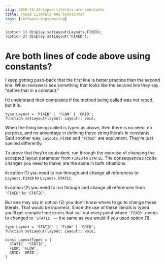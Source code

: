 ```yaml
---
slug: 2018-10-23-typed-literals-are-constants
title: Typed Literals ARE Constants!
tags: [software-engineering]
---
```


```
(option 1) display.setLayout(Layouts.FIXED);
(option 2) display.setLayout('FIXED');
```

# **Are both lines of code above using constants?**

I keep getting push-back that the first line is better practice than the second line. When reviewers see something that looks like the second line they say “define that in a constant.”<!--truncate-->

I’d understand their complaints if the method being called was not typed, but it is.

    type Layout = 'FIXED' | 'FLOW' | 'GRID';
    function setLayout(layout: Layout): void;

When the thing being called is typed as above, then there is no need, no purpose, and no advantage in defining these string literals in constants. Said another way, `Layouts.FIXED` and `'FIXED'` are equivalent. They’re just spelled differently.

To prove that they’re equivalent, run through the exercise of changing the accepted layout parameter from `FIXED` to `STATIC`. The consequences (code changes you need to make) are the same in both situations.

In option (1) you need to run through and change all references to `Layouts.FIXED` to `Layouts.STATIC`.

In option (2) you need to run through and change all references from `'FIXED'` to `'STATIC'`.

But one may say in option (2) you don’t know where to go to change these literals. That would be incorrect. Since the use of these literals is typed you’ll get compile time errors that call out every point where `'FIXED'` needs to changed to `'STATIC'` — the same as you would if you used option (1).

```
type Layout = 'STATIC' | 'FLOW' | 'GRID';
function setLayout(layout: Layout): void;
```

```
const LayoutTypes = {
  STATIC: 'STATIC',
  FLOW: 'FLOW',
  GRID: 'GRID',
}
```
